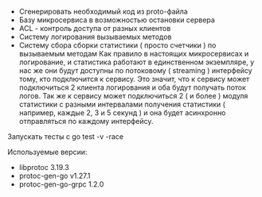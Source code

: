 * Сгенерировать необходимый код из proto-файла
* Базу микросервиса в возможностью остановки сервера
* ACL - контроль доступа от разных клиентов
* Систему логирования вызываемых методов
* Систему сбора сборки статистики ( просто счетчики ) по вызываемым методам
Как правило в настоящих микросервисах и логирование, и статистика работают в единственном экземпляре, у нас же они будут доступны по потоковому ( streaming ) интерфейсу тому, кто подключится к сервису. Это значит, что к сервису может подключиться 2 клиента логирования и оба будут получать поток логов. Так же к сервису может подключиться 2 ( и более ) модуля статистики с разными интервалами получения статистики ( например, каждые 2, 3 и 5 секунд ) и она будет асинхронно отправляться по каждому интерфейсу.

Запускать тесты с go test -v -race

Используемые версии:
* libprotoc 3.19.3
* protoc-gen-go v1.27.1
* protoc-gen-go-grpc 1.2.0

